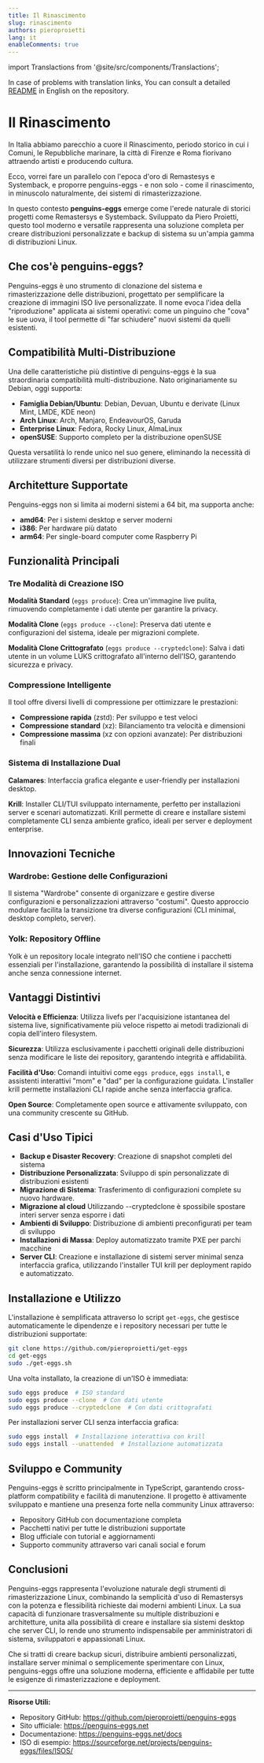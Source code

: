 ```yaml
---
title: Il Rinascimento
slug: rinascimento
authors: pieroproietti
lang: it
enableComments: true
---
```

import Translactions from '@site/src/components/Translactions';

<Translactions />

In case of problems with translation links, You can consult a detailed [README](https://github.com/pieroproietti/penguins-eggs#readme) in English on the repository.


# Il Rinascimento

In Italia abbiamo parecchio a cuore il Rinascimento, periodo storico in cui i Comuni, le Repubbliche marinare, la città di Firenze e Roma fiorivano attraendo artisti e producendo cultura.

Ecco, vorrei fare un parallelo con l'epoca d'oro di Remastesys e Systemback, e proporre penguins-eggs - e non solo - come il rinascimento, in minuscolo naturalmente, dei sistemi di rimasterizzazione.

In questo contesto **penguins-eggs** emerge come l'erede naturale di storici progetti come Remastersys e Systemback. Sviluppato da Piero Proietti, questo tool moderno e versatile rappresenta una soluzione completa per creare distribuzioni personalizzate e backup di sistema su un'ampia gamma di distribuzioni Linux.

## Che cos'è penguins-eggs?

Penguins-eggs è uno strumento di clonazione del sistema e rimasterizzazione delle distribuzioni, progettato per semplificare la creazione di immagini ISO live personalizzate. Il nome evoca l'idea della "riproduzione" applicata ai sistemi operativi: come un pinguino che "cova" le sue uova, il tool permette di "far schiudere" nuovi sistemi da quelli esistenti.

## Compatibilità Multi-Distribuzione

Una delle caratteristiche più distintive di penguins-eggs è la sua straordinaria compatibilità multi-distribuzione. Nato originariamente su Debian, oggi supporta:

- **Famiglia Debian/Ubuntu**: Debian, Devuan, Ubuntu e derivate (Linux Mint, LMDE, KDE neon)
- **Arch Linux**: Arch, Manjaro, EndeavourOS, Garuda
- **Enterprise Linux**: Fedora, Rocky Linux, AlmaLinux
- **openSUSE**: Supporto completo per la distribuzione openSUSE

Questa versatilità lo rende unico nel suo genere, eliminando la necessità di utilizzare strumenti diversi per distribuzioni diverse.

## Architetture Supportate

Penguins-eggs non si limita ai moderni sistemi a 64 bit, ma supporta anche:
- **amd64**: Per i sistemi desktop e server moderni
- **i386**: Per hardware più datato
- **arm64**: Per single-board computer come Raspberry Pi

## Funzionalità Principali

### Tre Modalità di Creazione ISO

**Modalità Standard** (`eggs produce`): Crea un'immagine live pulita, rimuovendo completamente i dati utente per garantire la privacy.

**Modalità Clone** (`eggs produce --clone`): Preserva dati utente e configurazioni del sistema, ideale per migrazioni complete.

**Modalità Clone Crittografato** (`eggs produce --cryptedclone`): Salva i dati utente in un volume LUKS crittografato all'interno dell'ISO, garantendo sicurezza e privacy.

### Compressione Intelligente

Il tool offre diversi livelli di compressione per ottimizzare le prestazioni:
- **Compressione rapida** (zstd): Per sviluppo e test veloci
- **Compressione standard** (xz): Bilanciamento tra velocità e dimensioni
- **Compressione massima** (xz con opzioni avanzate): Per distribuzioni finali

### Sistema di Installazione Dual

**Calamares**: Interfaccia grafica elegante e user-friendly per installazioni desktop.

**Krill**: Installer CLI/TUI sviluppato internamente, perfetto per installazioni server e scenari automatizzati. Krill permette di creare e installare sistemi completamente CLI senza ambiente grafico, ideali per server e deployment enterprise.

## Innovazioni Tecniche

### Wardrobe: Gestione delle Configurazioni

Il sistema "Wardrobe" consente di organizzare e gestire diverse configurazioni e personalizzazioni attraverso "costumi". Questo approccio modulare facilita la transizione tra diverse configurazioni (CLI minimal, desktop completo, server).

### Yolk: Repository Offline

Yolk è un repository locale integrato nell'ISO che contiene i pacchetti essenziali per l'installazione, garantendo la possibilità di installare il sistema anche senza connessione internet.

## Vantaggi Distintivi

**Velocità e Efficienza**: Utilizza livefs per l'acquisizione istantanea del sistema live, significativamente più veloce rispetto ai metodi tradizionali di copia dell'intero filesystem.

**Sicurezza**: Utilizza esclusivamente i pacchetti originali delle distribuzioni senza modificare le liste dei repository, garantendo integrità e affidabilità.

**Facilità d'Uso**: Comandi intuitivi come `eggs produce`, `eggs install`, e assistenti interattivi "mom" e "dad" per la configurazione guidata. L'installer krill permette installazioni CLI rapide anche senza interfaccia grafica.

**Open Source**: Completamente open source e attivamente sviluppato, con una community crescente su GitHub.

## Casi d'Uso Tipici

- **Backup e Disaster Recovery**: Creazione di snapshot completi del sistema
- **Distribuzione Personalizzata**: Sviluppo di spin personalizzate di distribuzioni esistenti
- **Migrazione di Sistema**: Trasferimento di configurazioni complete su nuovo hardware. 
- **Migrazione al cloud** Utilizzando --cryptedclone è spossibile spostare interi server senza esporre i dati
- **Ambienti di Sviluppo**: Distribuzione di ambienti preconfigurati per team di sviluppo
- **Installazioni di Massa**: Deploy automatizzato tramite PXE per parchi macchine
- **Server CLI**: Creazione e installazione di sistemi server minimal senza interfaccia grafica, utilizzando l'installer TUI krill per deployment rapido e automatizzato.

## Installazione e Utilizzo

L'installazione è semplificata attraverso lo script `get-eggs`, che gestisce automaticamente le dipendenze e i repository necessari per tutte le distribuzioni supportate:

```bash
git clone https://github.com/pieroproietti/get-eggs
cd get-eggs
sudo ./get-eggs.sh
```

Una volta installato, la creazione di un'ISO è immediata:

```bash
sudo eggs produce  # ISO standard
sudo eggs produce --clone  # Con dati utente
sudo eggs produce --cryptedclone  # Con dati crittografati
```

Per installazioni server CLI senza interfaccia grafica:

```bash
sudo eggs install  # Installazione interattiva con krill
sudo eggs install --unattended  # Installazione automatizzata
```

## Sviluppo e Community

Penguins-eggs è scritto principalmente in TypeScript, garantendo cross-platform compatibility e facilità di manutenzione. Il progetto è attivamente sviluppato e mantiene una presenza forte nella community Linux attraverso:

- Repository GitHub con documentazione completa
- Pacchetti nativi per tutte le distribuzioni supportate
- Blog ufficiale con tutorial e aggiornamenti
- Supporto community attraverso vari canali social e forum

## Conclusioni

Penguins-eggs rappresenta l'evoluzione naturale degli strumenti di rimasterizzazione Linux, combinando la semplicità d'uso di Remastersys con la potenza e flessibilità richieste dai moderni ambienti Linux. La sua capacità di funzionare trasversalmente su multiple distribuzioni e architetture, unita alla possibilità di creare e installare sia sistemi desktop che server CLI, lo rende uno strumento indispensabile per amministratori di sistema, sviluppatori e appassionati Linux.

Che si tratti di creare backup sicuri, distribuire ambienti personalizzati, installare server minimal o semplicemente sperimentare con Linux, penguins-eggs offre una soluzione moderna, efficiente e affidabile per tutte le esigenze di rimasterizzazione e deployment.

---

**Risorse Utili:**
- Repository GitHub: https://github.com/pieroproietti/penguins-eggs
- Sito ufficiale: https://penguins-eggs.net
- Documentazione: https://penguins-eggs.net/docs
- ISO di esempio: https://sourceforge.net/projects/penguins-eggs/files/ISOS/
